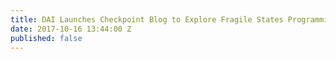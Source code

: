 ```yaml
---
title: DAI Launches Checkpoint Blog to Explore Fragile States Programming
date: 2017-10-16 13:44:00 Z
published: false
---
```


